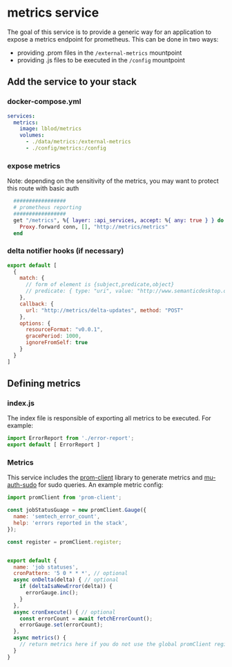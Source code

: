 # metrics service

The goal of this service is to provide a generic way for an application to expose a metrics endpoint for prometheus.
This can be done in two ways:
- providing .prom files in the `/external-metrics` mountpoint 
- providing .js files to be executed in the `/config` mountpoint


## Add the service to your stack
### docker-compose.yml
```yml
services:
  metrics:
    image: lblod/metrics
    volumes:
      - ./data/metrics:/external-metrics
      - ./config/metrics:/config
```
### expose metrics
Note: depending on the sensitivity of the metrics, you may want to protect this route with basic auth
```ex
  #################
  # prometheus reporting
  #################
  get "/metrics", %{ layer: :api_services, accept: %{ any: true } } do
    Proxy.forward conn, [], "http://metrics/metrics"
  end
```

### delta notifier hooks (if necessary)
```js
export default [
  {
    match: {
      // form of element is {subject,predicate,object}
      // predicate: { type: "uri", value: "http://www.semanticdesktop.org/ontologies/2007/03/22/nmo#isPartOf" }
    },
    callback: {
      url: "http://metrics/delta-updates", method: "POST"
    },
    options: {
      resourceFormat: "v0.0.1",
      gracePeriod: 1000,
      ignoreFromSelf: true
    }
  }
]
```
## Defining metrics

### index.js
The index file is responsible of exporting all metrics to be executed.
For example:
```js
import ErrorReport from './error-report';
export default [ ErrorReport ]
```

### Metrics
This service includes the [prom-client](https://github.com/siimon/prom-client) library to generate metrics and [mu-auth-sudo](https://github.com/lblod/mu-auth-sudo/tree/v1.0.0-beta.4) for sudo queries. An example metric config:

```js
import promClient from 'prom-client';

const jobStatusGuage = new promClient.Gauge({
  name: 'semtech_error_count',
  help: 'errors reported in the stack',
});

const register = promClient.register;


export default {
  name: 'job statuses',
  cronPattern: '5 0 * * *', // optional
  async onDelta(delta) { // optional
    if (deltaIsaNewError(delta)) {
      errorGauge.inc();
    }
  },
  async cronExecute() { // optional
    const errorCount = await fetchErrorCount();
    errorGauge.set(errorCount);
  },
  async metrics() {
    // return metrics here if you do not use the global promClient register
  }
}
```

